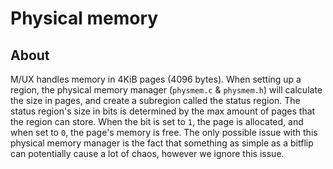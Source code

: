 # Physical memory
## About
M/UX handles memory in 4KiB pages (4096 bytes). When setting up a region, the physical memory manager (`physmem.c` & `physmem.h`) will calculate the size in pages, and create a subregion called the status region. The status region's size in bits is determined by the max amount of pages that the region can store. When the bit is set to `1`, the page is allocated, and when set to `0`, the page's memory is free.
The only possible issue with this physical memory manager is the fact that something as simple as a bitflip can potentially cause a lot of chaos, however we ignore this issue.